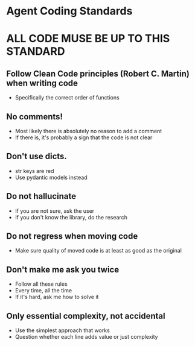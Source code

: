 # Agent Coding Standards

# ALL CODE MUSE BE UP TO THIS STANDARD

## Follow Clean Code principles (Robert C. Martin) when writing code

- Specifically the correct order of functions

## No comments!

- Most likely there is absolutely no reason to add a comment
- If there is, it's probably a sign that the code is not clear

## Don't use dicts.

- str keys are red
- Use pydantic models instead

## Do not hallucinate

- If you are not sure, ask the user
- If you don't know the library, do the research

## Do not regress when moving code

- Make sure quality of moved code is at least as good as the original

## Don't make me ask you twice

- Follow all these rules
- Every time, all the time
- If it's hard, ask me how to solve it

## Only essential complexity, not accidental

- Use the simplest approach that works
- Question whether each line adds value or just complexity
